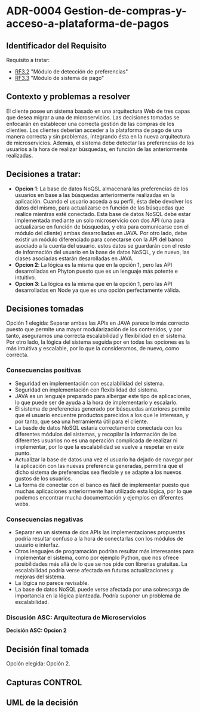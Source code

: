 # ADR-0004 Gestion-de-compras-y-acceso-a-plataforma-de-pagos

## Identificador del Requisito

Requisito a tratar: 
* [RF3.2](https://github.com/kikmar/DAS-GRUPO-8/blob/feature/Semana2/Semana%202/Requisitos/rf3.2.md) "Módulo de detección de preferencias"
* [RF3.3](https://github.com/kikmar/DAS-GRUPO-8/blob/feature/Semana2/Semana%202/Requisitos/rf3.3.md) "Módulo de sistema de pago"

## Contexto y problemas a resolver

El cliente posee un sistema basado en una arquitectura Web de tres capas que desea migrar a una de microservicios. Las decisiones tomadas
se enfocarán en establecer una correcta gestión de las compras de los clienties. Los clientes deberían acceder a la plataforma de pago de una manera correcta y sin problemas,
integrando ésta en la nueva arquitectura de microservicios. Además, el sistema debe detectar las preferencias de los usuarios a la hora de realizar búsquedas, en función de las anteriormente realizadas.

## Decisiones a tratar:

* **Opcion 1**:  La base de datos NoQSL almacenará las preferencias de los usuarios en base a las búsquedas anteriormente realizadas en la aplicación. Cuando el usuario acceda a su perfil, ésta
debe devolver los datos del mismo, para actualizarse en función de las búsquedas que realice mientras esté conectado. Esta base de datos NoSQL debe estar implementada mediante un solo microservicio
con dos API (una para actualizarse en función de búsquedas, y otra para comunicarse con el módulo del cliente) ambas desarrolladas en JAVA. Por otro lado, debe existir un módulo diferenciado para conectarse con la API del banco asociado a la cuenta del usuario.
estos datos se guardarán con el resto de información del usuario en la base de datos NoSQL, y de nuevo, las clases asociadas estarán desarolladas en JAVA.
* **Opcion 2**: La lógica es la misma que en la opción 1, pero las API desarrolladas en Phyton puesto que es un lenguaje más potente e intuitivo.
* **Opcion 3**: La lógica es la misma que en la opción 1, pero las API desarrolladas en Node ya que es una opción perfectamente válida.



## Decisiones tomadas

Opción 1 elegida: Separar ambas las APIs en JAVA parece lo más correcto puesto que permite una mayor modularización de los contenidos, y por tanto, aseguramos una correcta
escalabilidad y flexibilidad en el sistema. Por otro lado, la lógica del sistema seguida por en todas las opciones es la más intuitiva y escalable, por lo que la consideramos, de nuevo, como correcta.

### Consecuencias positivas <!-- optional -->

* Seguridad en implementación con escalabilidad del sistema.
* Seguridad en implementación con flexibilidad del sistema.
* JAVA es un lenguaje preparado para albergar este tipo de aplicaciones, lo que puede ser de ayuda a la hora de implementarlo y escalarlo.
* El sistema de preferencias generado por búsquedas anteriores permite que el usuario encuentre productos parecidos a los que le interesan, y por tanto, que sea una herramienta útil para el cliente.
* La basde de datos NoSQL estaría correctamente conectada con los diferentes módulos del sistemas, y recopilar la información de los diferentes usuarios no es una operación complicada de realizar ni implementar, por lo que
 la escalabilidad se vuelve a respetar en este punto.
* Actualizar la base de datos una vez el usuario ha dejado de navegar por la aplicación con las nuevas preferencia generadas, permitirá que el dicho sistema de preferencias sea flexible y se adapte a los nuevos gustos de los usuarios.
* La forma de conectar con el banco es fácil de implementar puesto que muchas aplicaciones anteriormente han utilizado esta lógica, por lo que podemos encontrar mucha documentación y ejemplos en diferentes webs.

### Consecuencias negativas <!-- optional -->

* Separar en un sistema de dos APIs las implementaciones propuestas podría resultar confuso a la hora de conectarlas con los módulos de usuario e interfaz.
* Otros lenguajes de programación podrían resultar más interesantes para implementar el sistema, como por ejemplo Python, que nos ofrece posibilidades más allá de lo que se nos pide con librerias gratuitas. La escalabilidad podría verse afectada en futuras actualizaciones y mejoras del sistema.
* La lógica no parece revisable.
* La base de datos NoSQL puede verse afectada por una sobrecarga de importancia en la lógica planteada. Podría suponer un problema de escalabilidad.

### Discusión ASC: Arquitectura de Microservicios

**Decisión ASC: Opcion 2**

## Decisión final tomada

Opción elegida: Opción 2.

## Capturas CONTROL 


## UML de la decisión







